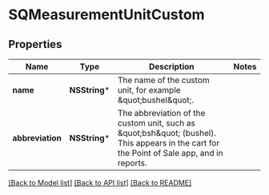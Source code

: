 # SQMeasurementUnitCustom

## Properties
Name | Type | Description | Notes
------------ | ------------- | ------------- | -------------
**name** | **NSString*** | The name of the custom unit, for example \&quot;bushel\&quot;. | 
**abbreviation** | **NSString*** | The abbreviation of the custom unit, such as \&quot;bsh\&quot; (bushel). This appears in the cart for the Point of Sale app, and in reports. | 

[[Back to Model list]](../README.md#documentation-for-models) [[Back to API list]](../README.md#documentation-for-api-endpoints) [[Back to README]](../README.md)


